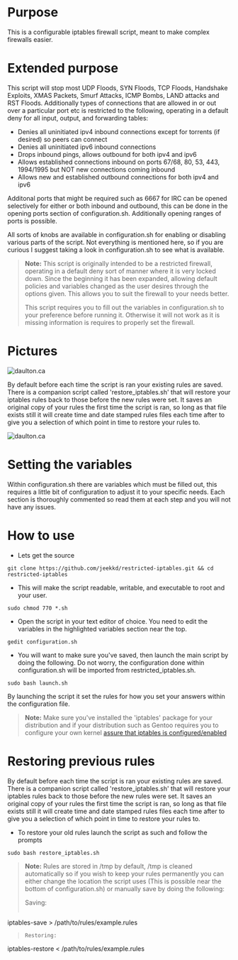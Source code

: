 Purpose
===

This is a configurable iptables firewall script, meant to make complex firewalls easier. 

Extended purpose
===

This script will stop most UDP Floods, SYN Floods, TCP Floods, Handshake Exploits, XMAS Packets, 
Smurf Attacks, ICMP Bombs, LAND attacks and RST Floods. Additionally types of connections that are 
allowed in or out over a particular port etc is restricted to the following, operating in a default 
deny for all input, output, and forwarding tables:  

* Denies all uninitiated ipv4 inbound connections except for torrents (if desired) so peers can connect
* Denies all uninitiated ipv6 inbound connections
* Drops inbound pings, allows outbound for both ipv4 and ipv6
* Allows established connections inbound on ports 67/68, 80, 53, 443, 1994/1995 but NOT new connections
coming inbound
* Allows new and established outbound connections for both ipv4 and ipv6          

Additonal ports that might be required such as 6667 for IRC can be opened selectively for either or both
inbound and outbound, this can be done in the opening ports section of configuration.sh. Additionally 
opening ranges of ports is possible.

All sorts of knobs are available in configuration.sh for enabling or disabling various parts of the
script. Not everything is mentioned here, so if you are curious I suggest taking a look in configuration.sh
to see what is available.

> **Note:** 
> This script is originally intended to be a restricted firewall, operating in a default deny sort of
> manner where it is very locked down. Since the beginning it has been expanded, allowing default policies
> and variables changed as the user desires through the options given. This allows you to suit the firewall
> to your needs better.
>
> This script requires you to fill out the variables in configuration.sh to your preference before running
> it. Otherwise it will not work as it is missing information is requires to properly set the firewall.

Pictures
===

![daulton.ca](https://daulton.ca/lib/exe/fetch.php/bash_script_pictures:iptables.png?cache=)

By default before each time the script is ran your existing rules are saved. There is a companion script 
called 'restore_iptables.sh' that will restore your iptables rules back to those before the new rules were 
set. It saves an original copy of your rules the first time the script is ran, so long as that file exists 
still it will create time and date stamped rules files each time after to give you a selection of which 
point in time to restore your rules to.

![daulton.ca](https://daulton.ca/lib/exe/fetch.php/bash_script_pictures:restore_complete.png?w=600&h=133&tok=60f97e)

Setting the variables
===

Within configuration.sh there are variables which must be filled out, this requires a little bit of 
configuration to adjust it to your specific needs. Each section is thoroughly commented so read them 
at each step and you will not have any issues.


How to use
===

- Lets get the source

```
git clone https://github.com/jeekkd/restricted-iptables.git && cd restricted-iptables
```

- This will make the script readable, writable, and executable to root and your user. 

```
sudo chmod 770 *.sh
```

- Open the script in your text editor of choice. You need to edit the variables in the highlighted variables section near the top.

```
gedit configuration.sh
```

- You will want to make sure you've saved, then launch the main script by doing the following. Do not worry,
the configuration done within configuration.sh will be imported from restricted_iptables.sh.

```
sudo bash launch.sh
```

By launching the script it set the rules for how you set your answers within the configuration file.

> **Note:** 
> Make sure you've installed the 'iptables' package for your distribution and if your distribution
> such as Gentoo requires you to configure your own kernel [assure that iptables is configured/enabled](https://wiki.gentoo.org/wiki/Iptables)

Restoring previous rules
===

By default before each time the script is ran your existing rules are saved. There is a companion script 
called 'restore_iptables.sh' that will restore your iptables rules back to those before the new rules were 
set. It saves an original copy of your rules the first time the script is ran, so long as that file exists 
still it will create time and date stamped rules files each time after to give you a selection of which point 
in time to restore your rules to.

- To restore your old rules launch the script as such and follow the prompts

```
sudo bash restore_iptables.sh
```


> **Note:** 
> Rules are stored in /tmp by default, /tmp is cleaned automatically so if you wish to keep your rules 
> permanently you can either change the location the script uses (This is possible near the bottom of 
configuration.sh) or manually save by doing the following:
>
> Saving:
> ```
 iptables-save > /path/to/rules/example.rules
>
>```
> Restoring:
> ```
 iptables-restore < /path/to/rules/example.rules
> ```
> 
